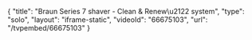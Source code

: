 {
    "title": "Braun Series 7 shaver - Clean & Renew\u2122 system",
    "type": "solo",
    "layout": "iframe-static",
    "videoId": "66675103",
    "url": "\/tvpembed\/66675103"
}
